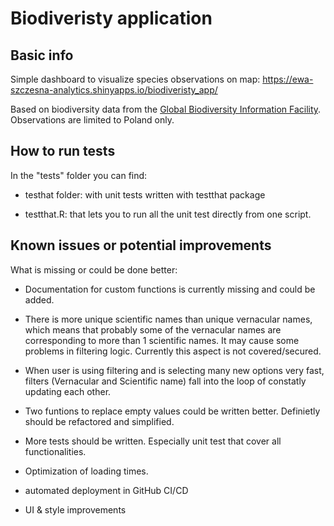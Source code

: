 # Biodiveristy application


## Basic info
Simple dashboard to visualize species observations on map: https://ewa-szczesna-analytics.shinyapps.io/biodiveristy_app/

Based on biodiversity data from the [Global Biodiversity Information Facility](https://www.gbif.org/occurrence/search?dataset_key=8a863029-f435-446a-821e-275f4f641165). Observations are limited to Poland only.


## How to run tests
In the "tests" folder you can find:

* testhat folder: with unit tests written with testthat package

* testthat.R: that lets you to run all the unit test directly from one script.


## Known issues or potential improvements

What is missing or could be done better:

* Documentation for custom functions is currently missing and could be added.

* There is more unique scientific names than unique vernacular names, which means that probably some of the vernacular names are corresponding to more than 1 scientific names. It may cause some problems in filtering logic. Currently this aspect is not covered/secured. 

* When user is using filtering and is selecting many new options very fast, filters (Vernacular and Scientific name) fall into the loop of constatly updating each other.

* Two funtions to replace empty values could be written better. Definietly should be refactored and simplified.

* More tests should be written. Especially unit test that cover all functionalities.

* Optimization of loading times.

* automated deployment in GitHub CI/CD

* UI & style improvements

